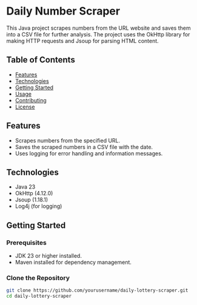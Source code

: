 # Daily Number Scraper

This Java project scrapes  numbers from the URL website and saves them into a CSV file for further analysis. The project uses the OkHttp library for making HTTP requests and Jsoup for parsing HTML content.

## Table of Contents
- [Features](#features)
- [Technologies](#technologies)
- [Getting Started](#getting-started)
- [Usage](#usage)
- [Contributing](#contributing)
- [License](#license)

## Features
- Scrapes numbers from the specified URL.
- Saves the scraped numbers in a CSV file with the date.
- Uses logging for error handling and information messages.

## Technologies
- Java 23
- OkHttp (4.12.0)
- Jsoup (1.18.1)
- Log4j (for logging)

## Getting Started

### Prerequisites
- JDK 23 or higher installed.
- Maven installed for dependency management.

### Clone the Repository
```bash
git clone https://github.com/yourusername/daily-lottery-scraper.git
cd daily-lottery-scraper
